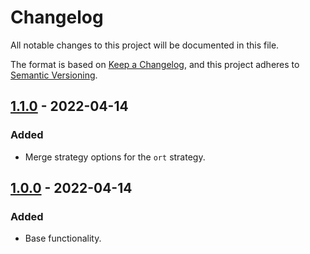 # Changelog
All notable changes to this project will be documented in this file.

The format is based on [Keep a Changelog](https://keepachangelog.com/en/1.0.0/),
and this project adheres to [Semantic Versioning](https://semver.org/spec/v2.0.0.html).

## [1.1.0] - 2022-04-14

### Added
* Merge strategy options for the `ort` strategy. 

## [1.0.0] - 2022-04-14

### Added
* Base functionality.

[Unreleased]: https://github.com/morbalint/git-merge-action/compare/v1.0.0...HEAD
[1.1.0]: https://github.com/morbalint/git-merge-action/compare/v1.0.0...v1.1.0
[1.0.0]: https://github.com/morbalint/git-merge-action/tree/v1.0.0
